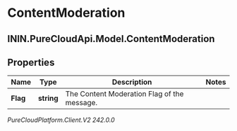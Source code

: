 # ContentModeration

## ININ.PureCloudApi.Model.ContentModeration

## Properties

|Name | Type | Description | Notes|
|------------ | ------------- | ------------- | -------------|
| **Flag** | **string** | The Content Moderation Flag of the message. | |



_PureCloudPlatform.Client.V2 242.0.0_
